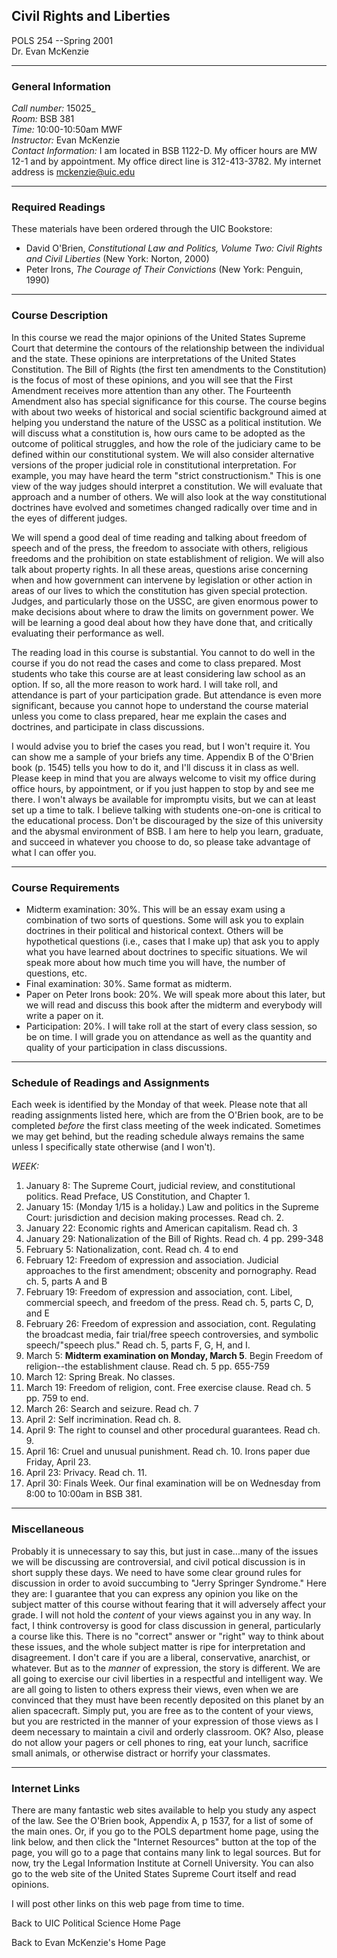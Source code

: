 ## Civil Rights and Liberties  
POLS 254 --Spring 2001  
Dr. Evan McKenzie

* * *

### General Information

_Call number:_ 15025_  
 _Room:_ BSB 381  
 _Time:_ 10:00-10:50am MWF  
 _Instructor:_ Evan McKenzie  
 _Contact Information:_ I am located in BSB 1122-D. My officer hours are MW
12-1 and by appointment. My office direct line is 312-413-3782. My internet
address is mckenzie@uic.edu

* * *

### Required Readings

These materials have been ordered through the UIC Bookstore:

  * David O'Brien, _Constitutional Law and Politics, Volume Two: Civil Rights and Civil Liberties_ (New York: Norton, 2000) 
  * Peter Irons, _The Courage of Their Convictions_ (New York: Penguin, 1990) 

* * *

### Course Description

In this course we read the major opinions of the United States Supreme Court
that determine the contours of the relationship between the individual and the
state. These opinions are interpretations of the United States Constitution.
The Bill of Rights (the first ten amendments to the Constitution) is the focus
of most of these opinions, and you will see that the First Amendment receives
more attention than any other. The Fourteenth Amendment also has special
significance for this course. The course begins with about two weeks of
historical and social scientific background aimed at helping you understand
the nature of the USSC as a political institution. We will discuss what a
constitution is, how ours came to be adopted as the outcome of political
struggles, and how the role of the judiciary came to be defined within our
constitutional system. We will also consider alternative versions of the
proper judicial role in constitutional interpretation. For example, you may
have heard the term "strict constructionism." This is one view of the way
judges should interpret a constitution. We will evaluate that approach and a
number of others. We will also look at the way constitutional doctrines have
evolved and sometimes changed radically over time and in the eyes of different
judges.

We will spend a good deal of time reading and talking about freedom of speech
and of the press, the freedom to associate with others, religious freedoms and
the prohibition on state establishment of religion. We will also talk about
property rights. In all these areas, questions arise concerning when and how
government can intervene by legislation or other action in areas of our lives
to which the constitution has given special protection. Judges, and
particularly those on the USSC, are given enormous power to make decisions
about where to draw the limits on government power. We will be learning a good
deal about how they have done that, and critically evaluating their
performance as well.

The reading load in this course is substantial. You cannot to do well in the
course if you do not read the cases and come to class prepared. Most students
who take this course are at least considering law school as an option. If so,
all the more reason to work hard. I will take roll, and attendance is part of
your participation grade. But attendance is even more significant, because you
cannot hope to understand the course material unless you come to class
prepared, hear me explain the cases and doctrines, and participate in class
discussions.

I would advise you to brief the cases you read, but I won't require it. You
can show me a sample of your briefs any time. Appendix B of the O'Brien book
(p. 1545) tells you how to do it, and I'll discuss it in class as well. Please
keep in mind that you are always welcome to visit my office during office
hours, by appointment, or if you just happen to stop by and see me there. I
won't always be available for impromptu visits, but we can at least set up a
time to talk. I believe talking with students one-on-one is critical to the
educational process. Don't be discouraged by the size of this university and
the abysmal environment of BSB. I am here to help you learn, graduate, and
succeed in whatever you choose to do, so please take advantage of what I can
offer you.

* * *

### Course Requirements

  * Midterm examination: 30%. This will be an essay exam using a combination of two sorts of questions. Some will ask you to explain doctrines in their political and historical context. Others will be hypothetical questions (i.e., cases that I make up) that ask you to apply what you have learned about doctrines to specific situations. We wil speak more about how much time you will have, the number of questions, etc. 
  * Final examination: 30%. Same format as midterm. 
  * Paper on Peter Irons book: 20%. We will speak more about this later, but we will read and discuss this book after the midterm and everybody will write a paper on it. 
  * Participation: 20%. I will take roll at the start of every class session, so be on time. I will grade you on attendance as well as the quantity and quality of your participation in class discussions. 

* * *

### Schedule of Readings and Assignments

Each week is identified by the Monday of that week. Please note that all
reading assignments listed here, which are from the O'Brien book, are to be
completed _before_ the first class meeting of the week indicated. Sometimes we
may get behind, but the reading schedule always remains the same unless I
specifically state otherwise (and I won't).

_WEEK:_

  1. January 8: The Supreme Court, judicial review, and constitutional politics. Read Preface, US Constitution, and Chapter 1. 
  2. January 15: (Monday 1/15 is a holiday.) Law and politics in the Supreme Court: jurisdiction and decision making processes. Read ch. 2. 
  3. January 22: Economic rights and American capitalism. Read ch. 3 
  4. January 29: Nationalization of the Bill of Rights. Read ch. 4 pp. 299-348 
  5. February 5: Nationalization, cont. Read ch. 4 to end 
  6. February 12: Freedom of expression and association. Judicial approaches to the first amendment; obscenity and pornography. Read ch. 5, parts A and B 
  7. February 19: Freedom of expression and association, cont. Libel, commercial speech, and freedom of the press. Read ch. 5, parts C, D, and E 
  8. February 26: Freedom of expression and association, cont. Regulating the broadcast media, fair trial/free speech controversies, and symbolic speech/"speech plus." Read ch. 5, parts F, G, H, and I. 
  9. March 5: **Midterm examination on Monday, March 5**. Begin Freedom of religion--the establishment clause. Read ch. 5 pp. 655-759 
  10. March 12: Spring Break. No classes. 
  11. March 19: Freedom of religion, cont. Free exercise clause. Read ch. 5 pp. 759 to end. 
  12. March 26: Search and seizure. Read ch. 7 
  13. April 2: Self incrimination. Read ch. 8. 
  14. April 9: The right to counsel and other procedural guarantees. Read ch. 9. 
  15. April 16: Cruel and unusual punishment. Read ch. 10. Irons paper due Friday, April 23. 
  16. April 23: Privacy. Read ch. 11. 
  17. April 30: Finals Week. Our final examination will be on Wednesday from 8:00 to 10:00am in BSB 381.

* * *

### Miscellaneous

Probably it is unnecessary to say this, but just in case...many of the issues
we will be discussing are controversial, and civil potical discussion is in
short supply these days. We need to have some clear ground rules for
discussion in order to avoid succumbing to "Jerry Springer Syndrome." Here
they are: I guarantee that you can express any opinion you like on the subject
matter of this course without fearing that it will adversely affect your
grade. I will not hold the _content_ of your views against you in any way. In
fact, I think controversy is good for class discussion in general,
particularly a course like this. There is no "correct" answer or "right" way
to think about these issues, and the whole subject matter is ripe for
interpretation and disagreement. I don't care if you are a liberal,
conservative, anarchist, or whatever. But as to the _manner_ of expression,
the story is different. We are all going to exercise our civil liberties in a
respectful and intelligent way. We are all going to listen to others express
their views, even when we are convinced that they must have been recently
deposited on this planet by an alien spacecraft. Simply put, you are free as
to the content of your views, but you are restricted in the manner of your
expression of those views as I deem necessary to maintain a civil and orderly
classroom. OK? Also, please do not allow your pagers or cell phones to ring,
eat your lunch, sacrifice small animals, or otherwise distract or horrify your
classmates.

* * *

### Internet Links

There are many fantastic web sites available to help you study any aspect of
the law. See the O'Brien book, Appendix A, p 1537, for a list of some of the
main ones. Or, if you go to the POLS department home page, using the link
below, and then click the "Internet Resources" button at the top of the page,
you will go to a page that contains many link to legal sources. But for now,
try the Legal Information Institute at Cornell University. You can also go to
the web site of the United States Supreme Court itself and read opinions.

I will post other links on this web page from time to time.

Back to UIC Political Science Home Page

Back to Evan McKenzie's Home Page

